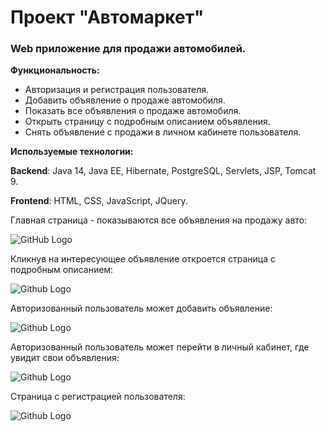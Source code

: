 # Проект "Автомаркет"


### Web приложение для продажи автомобилей.
**Функциональность:**
* Авторизация и регистрация пользователя.
* Добавить объявление о продаже автомобиля.
* Показать все объявления о продаже автомобиля.
* Открыть страницу с подробным описанием объявления.
* Снять объявление с продажи в личном кабинете пользователя.

**Используемые технологии:** 

**Backend**: Java 14, Java EE, Hibernate, PostgreSQL, Servlets, JSP, Tomcat 9.

**Frontend**: HTML, CSS, JavaScript, JQuery.

Главная страница - показываются все объявления на продажу авто:

![GitHub Logo](https://github.com/faimon/carSale/blob/master/screenshots/mainPage.png?raw=true)

Кликнув на интересующее объявление откроется страница с подробным описанием:

![Github Logo](https://github.com/faimon/carSale/blob/master/screenshots/car_info.png?raw=true)

Авторизованный пользователь может добавить объявление: 

![Github Logo](https://github.com/faimon/carSale/blob/master/screenshots/addCarPage.png?raw=true)

Авторизованный пользователь может перейти в личный кабинет, где увидит свои объявления:

![Github Logo](https://github.com/faimon/carSale/blob/master/screenshots/cabinet.png?raw=true)

Страница с регистрацией пользователя:

![Github Logo](https://github.com/faimon/carSale/blob/master/screenshots/regPage.png?raw=true)